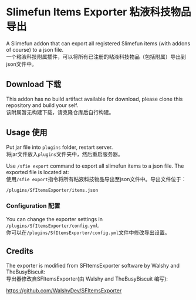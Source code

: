 # Slimefun Items Exporter 粘液科技物品导出

A Slimefun addon that can export all registered Slimefun items (with addons of course) to a json file.  
一个粘液科技附属插件，可以将所有已注册的粘液科技物品（包括附属）导出到json文件中。

## Download 下载

This addon has no build artifact available for download, please clone this repository and build your self.  
该附属暂无构建下载，请克隆仓库后自行构建。

## Usage 使用

Put jar file into `plugins` folder, restart server.  
将jar文件放入`plugins`文件夹中，然后重启服务器。

Use `/sfie export` command to export all slimefun items to a json file. The exported file is located at:  
使用`/sfie export`指令将所有粘液科技物品导出至json文件中。导出文件位于：

```
/plugins/SfItemsExporter/items.json
```

### Configuration 配置

You can change the exporter settings in `/plugins/SfItemsExporter/config.yml`.  
你可以在`/plugins/SfItemsExporter/config.yml`文件中修改导出设置。

## Credits

The exporter is modified from SFItemsExporter software by Walshy and TheBusyBiscuit:  
导出器修改自SFItemsExporter(由 Walshy and TheBusyBiscuit 编写):

https://github.com/WalshyDev/SFItemsExporter

